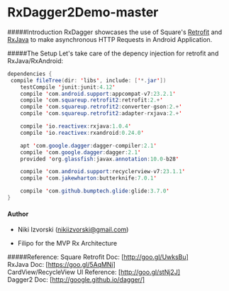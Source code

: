 # RxDagger2Demo-master

#####Introduction
RxDagger showcases the use of Square's [Retrofit](http://square.github.io/retrofit/) and [RxJava](https://github.com/ReactiveX/RxJava/wiki) to make asynchronous HTTP Requests in Android Application.

#####The Setup
Let's take care of the depency injection for retrofit and RxJava/RxAndroid:
```java
dependencies {
 compile fileTree(dir: 'libs', include: ['*.jar'])
    testCompile 'junit:junit:4.12'
    compile 'com.android.support:appcompat-v7:23.2.1'
    compile 'com.squareup.retrofit2:retrofit:2.+'
    compile 'com.squareup.retrofit2:converter-gson:2.+'
    compile 'com.squareup.retrofit2:adapter-rxjava:2.+'

    compile 'io.reactivex:rxjava:1.0.4'
    compile 'io.reactivex:rxandroid:0.24.0'

    apt 'com.google.dagger:dagger-compiler:2.1'
    compile 'com.google.dagger:dagger:2.1'
    provided 'org.glassfish:javax.annotation:10.0-b28'

    compile 'com.android.support:recyclerview-v7:23.1.1'
    compile 'com.jakewharton:butterknife:7.0.1'

    compile 'com.github.bumptech.glide:glide:3.7.0'
}
```

#### Author

- Niki Izvorski (nikiizvorski@gmail.com)

- Filipo for the MVP Rx Architecture

#####Reference:
Square Retrofit Doc: [http://goo.gl/UwksBu] <br>
RxJava Doc: [https://goo.gl/5AqMNi] <br>
CardView/RecycleView UI Reference: [http://goo.gl/stNj2J] <br>
Dagger2 Doc: [http://google.github.io/dagger/] 
